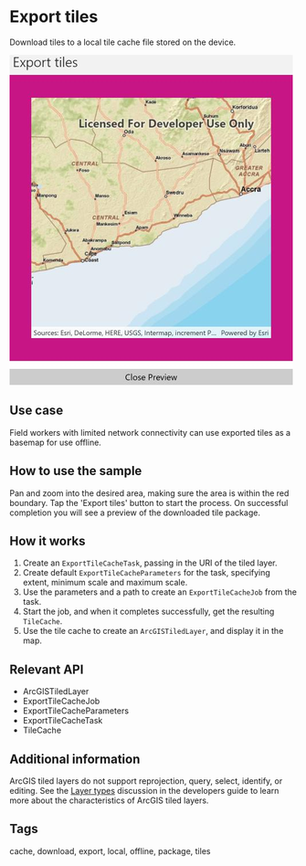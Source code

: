 # Export tiles

Download tiles to a local tile cache file stored on the device.

![Image of export tiles](ExportTiles.jpg)

## Use case

Field workers with limited network connectivity can use exported tiles as a basemap for use offline.

## How to use the sample

Pan and zoom into the desired area, making sure the area is within the red boundary. Tap the 'Export tiles' button to start the process. On successful completion you will see a preview of the downloaded tile package.

## How it works

1. Create an `ExportTileCacheTask`, passing in the URI of the tiled layer.
2. Create default `ExportTileCacheParameters` for the task, specifying extent, minimum scale and maximum scale.
3. Use the parameters and a path to create an `ExportTileCacheJob` from the task.
4. Start the job, and when it completes successfully, get the resulting `TileCache`.
5. Use the tile cache to create an `ArcGISTiledLayer`, and display it in the map.

## Relevant API

* ArcGISTiledLayer
* ExportTileCacheJob
* ExportTileCacheParameters
* ExportTileCacheTask
* TileCache

## Additional information

ArcGIS tiled layers do not support reprojection, query, select, identify, or editing. See the [Layer types](https://developers.arcgis.com/net/layers/#layer-types) discussion in the developers guide to learn more about the characteristics of ArcGIS tiled layers.

## Tags

cache, download, export, local, offline, package, tiles
